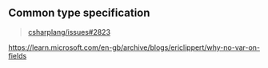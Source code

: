 ## Common type specification

> [csharplang/issues#2823](https://github.com/dotnet/csharplang/issues/2823)


https://learn.microsoft.com/en-gb/archive/blogs/ericlippert/why-no-var-on-fields